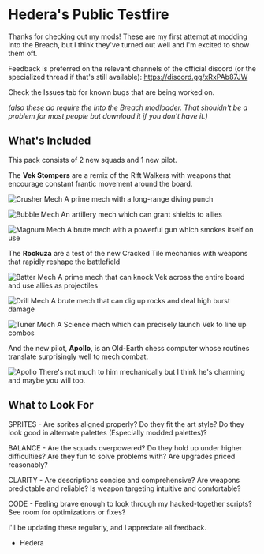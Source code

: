 # Hedera's Public Testfire
Thanks for checking out my mods! These are my first attempt at modding Into the Breach, but I think they've turned out well and I'm excited to show them off.

Feedback is preferred on the relevant channels of the official discord (or the specialized thread if that's still available): https://discord.gg/xRxPAb87JW

Check the Issues tab for known bugs that are being worked on.

*(also these do require the Into the Breach modloader. That shouldn't be a problem for most people but download it if you don't have it.)*

## What's Included
This pack consists of 2 new squads and 1 new pilot.

The **Vek Stompers** are a remix of the Rift Walkers with weapons that encourage constant frantic movement around the board.

![Crusher Mech](https://cdn.discordapp.com/attachments/429372540776087592/1006038665652355183/crusher_demo.gif)
A prime mech with a long-range diving punch

![Bubble Mech](https://cdn.discordapp.com/attachments/429372540776087592/1006038666096943265/fryer_demo.gif)
An artillery mech which can grant shields to allies

![Magnum Mech](https://cdn.discordapp.com/attachments/429372540776087592/1006038666516377631/magnum_demo.gif)
A brute mech with a powerful gun which smokes itself on use

The **Rockuza** are a test of the new Cracked Tile mechanics with weapons that rapidly reshape the battlefield

![Batter Mech](https://cdn.discordapp.com/attachments/429372540776087592/1006038856237330524/batter_demo.gif)
A prime mech that can knock Vek across the entire board and use allies as projectiles

![Drill Mech](https://cdn.discordapp.com/attachments/429372540776087592/1006038856828735518/drill_demo.gif)
A brute mech that can dig up rocks and deal high burst damage

![Tuner Mech](https://cdn.discordapp.com/attachments/429372540776087592/1006038857122324550/tuner_demo.gif)
A Science mech which can precisely launch Vek to line up combos

And the new pilot, **Apollo**, is an Old-Earth chess computer whose routines translate surprisingly well to mech combat.

![Apollo](https://cdn.discordapp.com/attachments/429372540776087592/1006080844965879808/apollo.png)
There's not much to him mechanically but I think he's charming and maybe you will too.

## What to Look For

SPRITES - Are sprites aligned properly? Do they fit the art style? Do they look good in alternate palettes (Especially modded palettes)?

BALANCE - Are the squads overpowered? Do they hold up under higher difficulties? Are they fun to solve problems with? Are upgrades priced reasonably?

CLARITY - Are descriptions concise and comprehensive? Are weapons predictable and reliable? Is weapon targeting intuitive and comfortable?

CODE - Feeling brave enough to look through my hacked-together scripts? See room for optimizations or fixes?


I'll be updating these regularly, and I appreciate all feedback.
- Hedera
